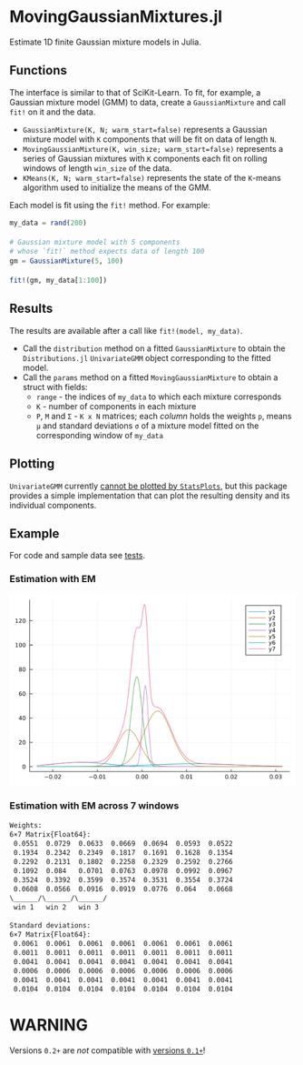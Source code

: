 # MovingGaussianMixtures.jl

Estimate 1D finite Gaussian mixture models in Julia.

## Functions

The interface is similar to that of SciKit-Learn. To fit, for example, a Gaussian mixture model (GMM) to data, create a `GaussianMixture` and call `fit!` on it and the data.

- `GaussianMixture(K, N; warm_start=false)` represents a Gaussian mixture model with `K` components that will be fit on data of length `N`.
- `MovingGaussianMixture(K, win_size; warm_start=false)` represents a series of Gaussian mixtures with `K` components each fit on rolling windows of length `win_size` of the data.
- `KMeans(K, N; warm_start=false)` represents the state of the `K`-means algorithm used to initialize the means of the GMM.

Each model is fit using the `fit!` method. For example:

```julia
my_data = rand(200)

# Gaussian mixture model with 5 components
# whose `fit!` method expects data of length 100
gm = GaussianMixture(5, 100)

fit!(gm, my_data[1:100])
```

## Results

The results are available after a call like `fit!(model, my_data)`.

- Call the `distribution` method on a fitted `GaussianMixture` to obtain the `Distributions.jl` `UnivariateGMM` object corresponding to the fitted model.
- Call the `params` method on a fitted `MovingGaussianMixture` to obtain a struct with fields:
    - `range` - the indices of `my_data` to which each mixture corresponds
    - `K` - number of components in each mixture
    - `P`, `M` and `Σ` - `K x N` matrices; each _column_ holds the weights `p`, means `μ` and standard deviations `σ` of a mixture model fitted on the corresponding window of `my_data`

## Plotting

`UnivariateGMM` currently [cannot be plotted by `StatsPlots`](https://github.com/JuliaPlots/StatsPlots.jl/issues/448), but this package provides a simple implementation that can plot the resulting density and its individual components.

## Example

For code and sample data see [tests](test/).

### Estimation with EM

![em](test/img/mixture_em.png)

### Estimation with EM across 7 windows

```
Weights:
6×7 Matrix{Float64}:
 0.0551  0.0729  0.0633  0.0669  0.0694  0.0593  0.0522
 0.1934  0.2342  0.2349  0.1817  0.1691  0.1628  0.1354
 0.2292  0.2131  0.1802  0.2258  0.2329  0.2592  0.2766
 0.1092  0.084   0.0701  0.0763  0.0978  0.0992  0.0967
 0.3524  0.3392  0.3599  0.3574  0.3531  0.3554  0.3724
 0.0608  0.0566  0.0916  0.0919  0.0776  0.064   0.0668
\______/\______/\______/
 win 1   win 2   win 3

Standard deviations:
6×7 Matrix{Float64}:
 0.0061  0.0061  0.0061  0.0061  0.0061  0.0061  0.0061
 0.0011  0.0011  0.0011  0.0011  0.0011  0.0011  0.0011
 0.0041  0.0041  0.0041  0.0041  0.0041  0.0041  0.0041
 0.0006  0.0006  0.0006  0.0006  0.0006  0.0006  0.0006
 0.0041  0.0041  0.0041  0.0041  0.0041  0.0041  0.0041
 0.0104  0.0104  0.0104  0.0104  0.0104  0.0104  0.0104
```

# WARNING

Versions `0.2+` are _not_ compatible with [versions `0.1+`](https://github.com/ForceBru/MovingGaussianMixtures.jl/tree/eeac185117ac6c9ab5fbe54c046fa42dc51957fb)!